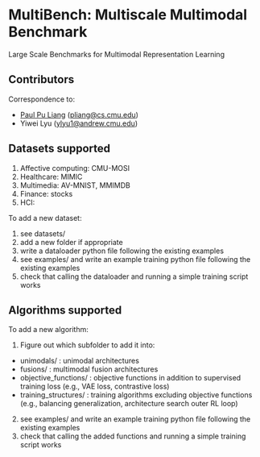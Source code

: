 # MultiBench: Multiscale Multimodal Benchmark

Large Scale Benchmarks for Multimodal Representation Learning

## Contributors

Correspondence to: 
  - [Paul Pu Liang](http://www.cs.cmu.edu/~pliang/) (pliang@cs.cmu.edu)
  - Yiwei Lyu (ylyu1@andrew.cmu.edu)

## Datasets supported

1. Affective computing: CMU-MOSI
2. Healthcare: MIMIC
3. Multimedia: AV-MNIST, MMIMDB
4. Finance: stocks
5. HCI: 

To add a new dataset:

1. see datasets/
2. add a new folder if appropriate
3. write a dataloader python file following the existing examples
4. see examples/ and write an example training python file following the existing examples
5. check that calling the dataloader and running a simple training script works

## Algorithms supported

To add a new algorithm:

1. Figure out which subfolder to add it into:
- unimodals/ : unimodal architectures
- fusions/ : multimodal fusion architectures
- objective_functions/ : objective functions in addition to supervised training loss (e.g., VAE loss, contrastive loss)
- training_structures/ : training algorithms excluding objective functions (e.g., balancing generalization, architecture search outer RL loop)
2. see examples/ and write an example training python file following the existing examples
3. check that calling the added functions and running a simple training script works
